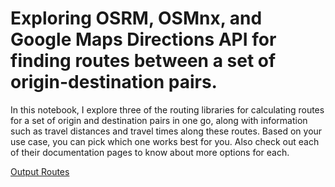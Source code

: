 # Exploring OSRM, OSMnx, and Google Maps Directions API for finding routes between a set of origin-destination pairs.

In this notebook, I explore three of the routing libraries for calculating routes for a set of origin and destination pairs in one go, along with information such as travel distances and travel times along these routes. Based on your use case, you can pick which one works best for you. Also check out each of their documentation pages to know about more options for each.

[Output Routes](https://github.com/rajesvariparasa/spatial-routing-libraries-and-services/blob/main/routes.PNG?raw=true)
